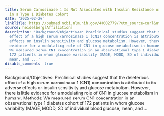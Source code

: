 ```yaml
---
title: Serum Carnosinase 1 Is Not Associated with Insulin Resistance or Glucose Metabolism
  in a Type 1 Diabetes Cohort
date: '2025-02-26'
linkTitle: https://pubmed.ncbi.nlm.nih.gov/40002779/?utm_source=curl&utm_medium=rss&utm_campaign=pubmed-2&utm_content=1FakS-2QOkCT8HsMOQP1bCRQ4YzyumYOmxmF0moLsQ3dFB1E9V&fc=20220326224207&ff=20250226171103&v=2.18.0.post9+e462414
source: heidelberg[Affiliation]
description: 'Background/Objectives: Preclinical studies suggest that the deleterious
  effect of a high serum carnosinase 1 (CN1) concentration is attributed to its adverse
  effects on insulin sensitivity and glucose metabolism. However, there is little
  evidence for a modulating role of CN1 in glucose metabolism in humans. Methods:
  We measured serum CN1 concentration in an observational type 1 diabetes cohort of
  172 patients in whom glucose variability (MAGE, MODD, SD of individual blood glucose,
  mean, and ...'
disable_comments: true
---
```

Background/Objectives: Preclinical studies suggest that the deleterious effect of a high serum carnosinase 1 (CN1) concentration is attributed to its adverse effects on insulin sensitivity and glucose metabolism. However, there is little evidence for a modulating role of CN1 in glucose metabolism in humans. Methods: We measured serum CN1 concentration in an observational type 1 diabetes cohort of 172 patients in whom glucose variability (MAGE, MODD, SD of individual blood glucose, mean, and ...